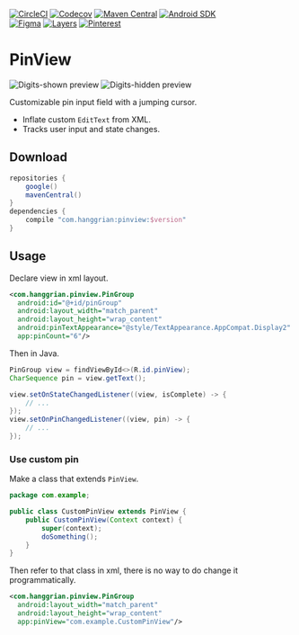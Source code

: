 [![CircleCI](https://img.shields.io/circleci/build/gh/hanggrian/pinview)](https://app.circleci.com/pipelines/github/hanggrian/pinview/)
[![Codecov](https://img.shields.io/codecov/c/gh/hanggrian/pinview)](https://app.codecov.io/gh/hanggrian/pinview/)
[![Maven Central](https://img.shields.io/maven-central/v/com.hanggrian/pinview)](https://central.sonatype.com/artifact/com.hanggrian/pinview/)
[![Android SDK](https://img.shields.io/badge/sdk-21%2B-informational)](https://developer.android.com/studio/releases/platforms/#5.0) \
[![Figma](https://img.shields.io/badge/design-figma-f24e1e)](https://www.figma.com/community/file/1502826401449912665/)
[![Layers](https://img.shields.io/badge/showcase-layers-000)](https://layers.to/layers/cmamk4jbf000gl70cqz0z2uc2/)
[![Pinterest](https://img.shields.io/badge/pin-pinterest-bd081c)](https://www.pinterest.com/pin/1107322627133856191/)

# PinView

![](https://github.com/hendraanggrian/pinview/raw/assets/preview_shown.png "Digits-shown preview")
![](https://github.com/hendraanggrian/pinview/raw/assets/preview_hidden.png "Digits-hidden preview")

Customizable pin input field with a jumping cursor.

- Inflate custom `EditText` from XML.
- Tracks user input and state changes.

## Download

```gradle
repositories {
    google()
    mavenCentral()
}
dependencies {
    compile "com.hanggrian:pinview:$version"
}
```

## Usage

Declare view in xml layout.

```xml
<com.hanggrian.pinview.PinGroup
  android:id="@+id/pinGroup"
  android:layout_width="match_parent"
  android:layout_height="wrap_content"
  android:pinTextAppearance="@style/TextAppearance.AppCompat.Display2"
  app:pinCount="6"/>
```

Then in Java.

```java
PinGroup view = findViewById<>(R.id.pinView);
CharSequence pin = view.getText();

view.setOnStateChangedListener((view, isComplete) -> {
    // ...
});
view.setOnPinChangedListener((view, pin) -> {
    // ...
});
```

### Use custom pin

Make a class that extends `PinView`.

```java
package com.example;

public class CustomPinView extends PinView {
    public CustomPinView(Context context) {
        super(context);
        doSomething();
    }
}
```

Then refer to that class in xml, there is no way to do change it
programmatically.

```xml
<com.hanggrian.pinview.PinGroup
  android:layout_width="match_parent"
  android:layout_height="wrap_content"
  app:pinView="com.example.CustomPinView"/>
```
